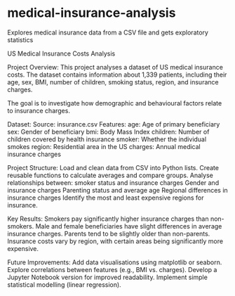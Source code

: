 # medical-insurance-analysis
Explores medical insurance data from a CSV file and gets exploratory statistics

US Medical Insurance Costs Analysis

Project Overview:
This project analyses a dataset of US medical insurance costs. The dataset contains information about 1,339 patients, including their age, sex, BMI, number of children, smoking status, region, and insurance charges. 

The goal is to investigate how demographic and behavioural factors relate to insurance charges.

Dataset:
Source: insurance.csv
Features:
age: Age of primary beneficiary
sex: Gender of beneficiary
bmi: Body Mass Index
children: Number of children covered by health insurance
smoker: Whether the individual smokes
region: Residential area in the US
charges: Annual medical insurance charges

Project Structure:
Load and clean data from CSV into Python lists.
Create reusable functions to calculate averages and compare groups.
Analyse relationships between:
smoker status and insurance charges
Gender and insurance charges
Parenting status and average age
Regional differences in insurance charges
Identify the most and least expensive regions for insurance.

Key Results:
Smokers pay significantly higher insurance charges than non-smokers.
Male and female beneficiaries have slight differences in average insurance charges.
Parents tend to be slightly older than non-parents.
Insurance costs vary by region, with certain areas being significantly more expensive.

Future Improvements:
  Add data visualisations using matplotlib or seaborn.
  Explore correlations between features (e.g., BMI vs. charges).
  Develop a Jupyter Notebook version for improved readability.
  Implement simple statistical modelling (linear regression).
